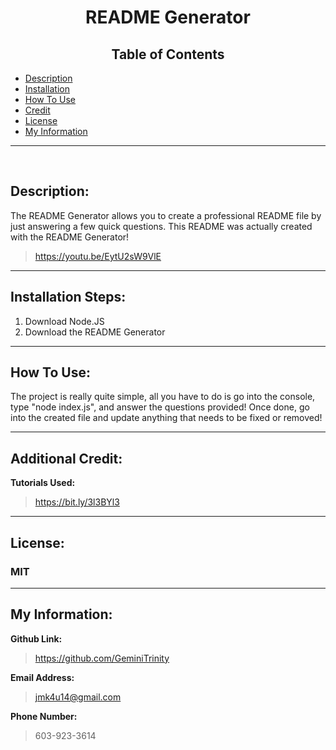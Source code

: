 
# <center> README Generator 

## <center> **Table of Contents**
- [Description](#description)
- [Installation](#installation-steps)
- [How To Use](#how-to-use)
- [Credit](#additional-credit)
- [License](#license)
- [My Information](#my-information)

---
<br>

## Description: 
The README Generator allows you to create a professional README file by just answering a few quick questions. This README was actually created with the README Generator!
> https://youtu.be/EytU2sW9VlE

---

## Installation Steps:
1. Download Node.JS
2. Download the README Generator

---

## How To Use:

The project is really quite simple, all you have to do is go into the console, type "node index.js", and answer the questions provided! Once done, go into the created file and update anything that needs to be fixed or removed!

---

## Additional Credit:
**Tutorials Used:**
> https://bit.ly/3l3BYl3
---

## License:
### MIT

---

## My Information:
**Github Link:**
> https://github.com/GeminiTrinity

**Email Address:**
> jmk4u14@gmail.com

**Phone Number:**
> 603-923-3614
